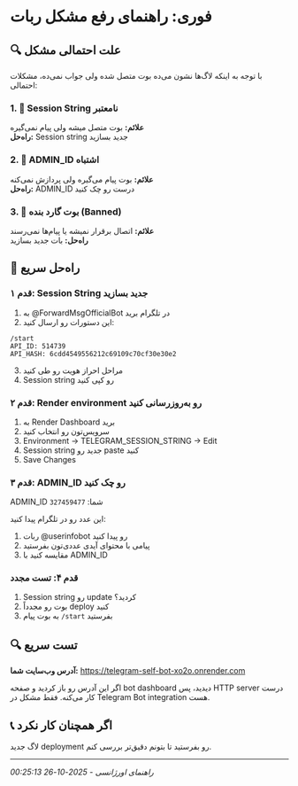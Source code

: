 # فوری: راهنمای رفع مشکل ربات

## 🔍 علت احتمالی مشکل

با توجه به اینکه لاگ‌ها نشون می‌ده بوت متصل شده ولی جواب نمی‌ده، مشکلات احتمالی:

### 1. 🔑 Session String نامعتبر
**علائم:** بوت متصل میشه ولی پیام نمی‌گیره  
**راه‌حل:** Session string جدید بسازید

### 2. 👤 ADMIN_ID اشتباه
**علائم:** بوت پیام می‌گیره ولی پردازش نمی‌کنه  
**راه‌حل:** ADMIN_ID درست رو چک کنید

### 3. 📱 بوت گارد بنده (Banned)
**علائم:** اتصال برقرار نمیشه یا پیام‌ها نمی‌رسند  
**راه‌حل:** بات جدید بسازید

## 🚀 راه‌حل سریع

### قدم ۱: Session String جدید بسازید
1. به @ForwardMsgOfficialBot در تلگرام برید
2. این دستورات رو ارسال کنید:
```
/start
API_ID: 514739
API_HASH: 6cdd4549556212c69109c70cf30e30e2
```
3. مراحل احراز هویت رو طی کنید
4. Session string رو کپی کنید

### قدم ۲: Render environment رو به‌روزرسانی کنید
1. به Render Dashboard برید
2. سرویس‌تون رو انتخاب کنید
3. Environment → TELEGRAM_SESSION_STRING → Edit
4. Session string جدید رو paste کنید
5. Save Changes

### قدم ۳: ADMIN_ID رو چک کنید
ADMIN_ID شما: `327459477`

این عدد رو در تلگرام پیدا کنید:
1. ربات @userinfobot رو پیدا کنید
2. پیامی با محتوای آیدی عددی‌تون بفرستید
3. مقایسه کنید با ADMIN_ID

### قدم ۴: تست مجدد
1. Session string رو update کردید؟
2. بوت رو مجدداً deploy کنید
3. به بوت پیام `/start` بفرستید

## 🔍 تست سریع

**آدرس وب‌سایت شما:** https://telegram-self-bot-xo2o.onrender.com

اگر این آدرس رو باز کردید و صفحه bot dashboard دیدید، پس HTTP server درست کار می‌کنه. فقط مشکل در Telegram Bot integration هست.

## 📞 اگر همچنان کار نکرد

لاگ جدید deployment رو بفرستید تا بتونم دقیق‌تر بررسی کنم.

---
*راهنمای اورژانسی - 2025-10-26 00:25:13*